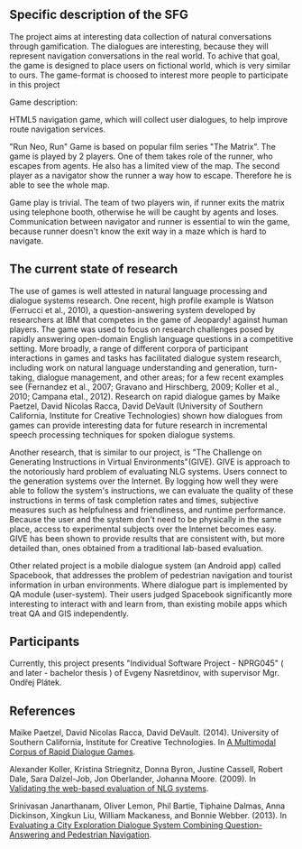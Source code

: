 Specific description of the SFG
-------------------------------

The project aims at interesting data collection of natural conversations through gamification.
The dialogues are interesting, because they will represent navigation conversations in the real world.
To achive that goal, the game is designed to place users on fictional world, which is very similar to ours.
The game-format is choosed to interest more people to participate in this project

Game description:


HTML5 navigation game, which will collect user dialogues, to help improve route navigation services.

"Run Neo, Run"
Game is based on popular film series "The Matrix". 
The game is played by 2 players.
One of them takes role of the runner, who escapes from agents. He also has a limited view of the map. 
The second player as a navigator show the runner a way how to escape.
Therefore he is able to see the whole map. 

Game play is trivial. 
The team of two players win, if runner exits the matrix using telephone booth, otherwise he will be caught by agents and loses. 
Communication between navigator and runner is essential to win the game, because runner doesn't know the exit way in a maze which is hard to navigate.


The current state of research 
-----------------------------


The use of games is well attested in natural language processing and dialogue systems research.
One recent, high profile example is Watson (Ferrucci et al., 2010), a question-answering system developed by researchers at IBM that competes in the game of Jeopardy! against human players.
The game was used to focus on research challenges posed by rapidly answering open-domain English language questions in a competitive setting.
More broadly, a range of different corpora of participant interactions in games and tasks has facilitated dialogue system research, including work on natural language understanding and generation, turn-taking, dialogue management, and other areas; for a few recent examples see (Fernandez et al., 2007; Gravano and Hirschberg, 2009; Koller et al., 2010; Campana etal., 2012).
Research on rapid dialogue games by Maike Paetzel, David Nicolas Racca, David DeVault (University of Southern California, Institute for Creative Technologies) shown how dialogues from games can provide interesting data for future research in incremental speech processing techniques for spoken dialogue systems.

Another research, that is similar to our project, is "The Challenge on Generating Instructions in Virtual Environments"(GIVE).
GIVE is  approach to the notoriously hard problem of evaluating NLG systems.
Users connect to the generation systems over the Internet.
By logging how well they were able to follow the system's instructions, we can evaluate the quality of these instructions in terms of task completion rates and times, subjective measures such as helpfulness and friendliness, and runtime performance.
Because the user and the system don't need to be physically in the same place, access to experimental subjects over the Internet becomes easy.
GIVE has been shown to provide results that are consistent with, but more detailed than, ones obtained from a traditional lab-based evaluation.

Other related project is a mobile dialogue system (an Android app) called Spacebook, that addresses the problem of pedestrian navigation and tourist information in urban environments.
Where dialogue part is implemented by QA module (user-system).
Their users judged Spacebook significantly more interesting to interact with and learn from, than existing mobile apps which treat QA and GIS independently.



Participants
------------

Currently, this project presents "Individual Software Project - NPRG045" ( and later - bachelor thesis ) of Evgeny Nasretdinov, with supervisor Mgr. Ondřej Plátek.


References
----------

Maike Paetzel, David Nicolas Racca, David DeVault. (2014). University of Southern California, Institute for Creative Technologies. In [A Multimodal Corpus of Rapid Dialogue Games](http://www.lrec-conf.org/proceedings/lrec2014/pdf/697_Paper.pdf).

Alexander Koller, Kristina Striegnitz, Donna Byron, Justine Cassell, Robert Dale, Sara Dalzel-Job, Jon Oberlander, Johanna Moore. (2009). In [Validating the web-based evaluation of NLG systems](http://www.coli.uni-saarland.de/~koller/papers/give-acl-09.pdf).

Srinivasan Janarthanam, Oliver Lemon, Phil Bartie, Tiphaine Dalmas, Anna Dickinson, Xingkun Liu, William Mackaness, and Bonnie Webber. (2013). In [Evaluating a City Exploration Dialogue System Combining Question-Answering and Pedestrian Navigation](http://spacebook-project.eu/pubs/ACL-13-2.pdf).